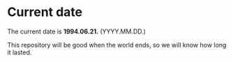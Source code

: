 # Current date

The current date is **1994.06.21.** (YYYY.MM.DD.)

This repository will be good when the world ends, so we will know how long it lasted.